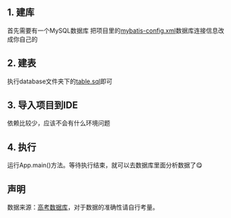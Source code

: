 ## 1. 建库
首先需要有一个MySQL数据库
把项目里的[mybatis-config.xml](https://github.com/vasthan/gaokao-crawler/blob/master/src/main/resources/mybatis-config.xml)数据库连接信息改成你自己的

## 2. 建表
执行database文件夹下的[table.sql](https://github.com/vasthan/gaokao-crawler/blob/master/database/table.sql)即可

## 3. 导入项目到IDE
依赖比较少，应该不会有什么环境问题

## 4. 执行
运行App.main()方法。等待执行结束，就可以去数据库里面分析数据了😋

## 声明
数据来源：[高考数据库](https://gkcx.eol.cn/)，对于数据的准确性请自行考量。
